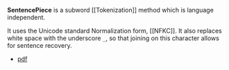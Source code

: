 __SentencePiece__ is a subword [[Tokenization]] method which is language independent.

It uses the Unicode standard Normalization form, [[NFKC]].
It also replaces white space with the underscore `_`, so that joining on this character allows for sentence recovery.


- [pdf](https://www.aclweb.org/anthology/D18-2012.pdf)